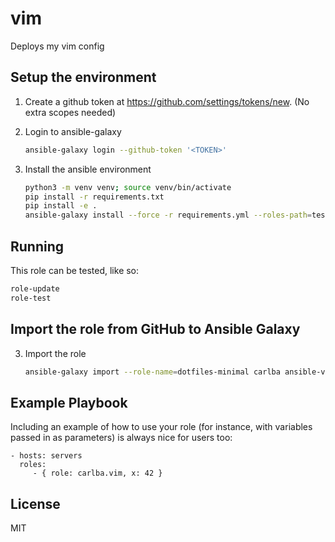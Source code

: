 # vim

Deploys my vim config

## Setup the environment

1. Create a github token at https://github.com/settings/tokens/new. (No extra scopes needed)

2. Login to ansible-galaxy

   ```bash
   ansible-galaxy login --github-token '<TOKEN>'
   ```

3. Install the ansible environment
   ```bash
   python3 -m venv venv; source venv/bin/activate
   pip install -r requirements.txt
   pip install -e .
   ansible-galaxy install --force -r requirements.yml --roles-path=tests/roles
   ```

## Running

This role can be tested, like so:

```bash
role-update
role-test
```

## Import the role from GitHub to Ansible Galaxy

3. Import the role
   ```bash
   ansible-galaxy import --role-name=dotfiles-minimal carlba ansible-vim
   ```

## Example Playbook

Including an example of how to use your role (for instance, with variables passed in as parameters) is always nice for users too:

    - hosts: servers
      roles:
         - { role: carlba.vim, x: 42 }

## License

MIT

